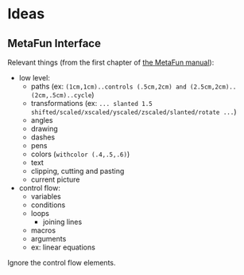 # Ideas

## MetaFun Interface

Relevant things (from the first chapter of [the MetaFun manual](http://www.pragma-ade.nl/general/manuals/metafun-p.pdf)):
- low level:
    - paths (ex: `(1cm,1cm)..controls (.5cm,2cm) and (2.5cm,2cm)..(2cm,.5cm)..cycle`)
    - transformations (ex: `... slanted 1.5 shifted/scaled/xscaled/yscaled/zscaled/slanted/rotate ...`)
    - angles
    - drawing
    - dashes
    - pens
    - colors (`withcolor (.4,.5,.6)`)
    - text
    - clipping, cutting and pasting
    - current picture
- control flow:
    - variables
    - conditions
    - loops
        - joining lines
    - macros
    - arguments
    - ex: linear equations

Ignore the control flow elements.



